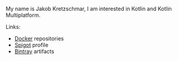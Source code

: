 My name is Jakob Kretzschmar, I am interested in Kotlin and Kotlin Multiplatform.

Links:
- [Docker](https://hub.docker.com/u/bluefireoly) repositories
- [Spigot](https://www.spigotmc.org/members/bluefireoly.198068/) profile
- [Bintray](https://bintray.com/bluefireoly) artifacts
